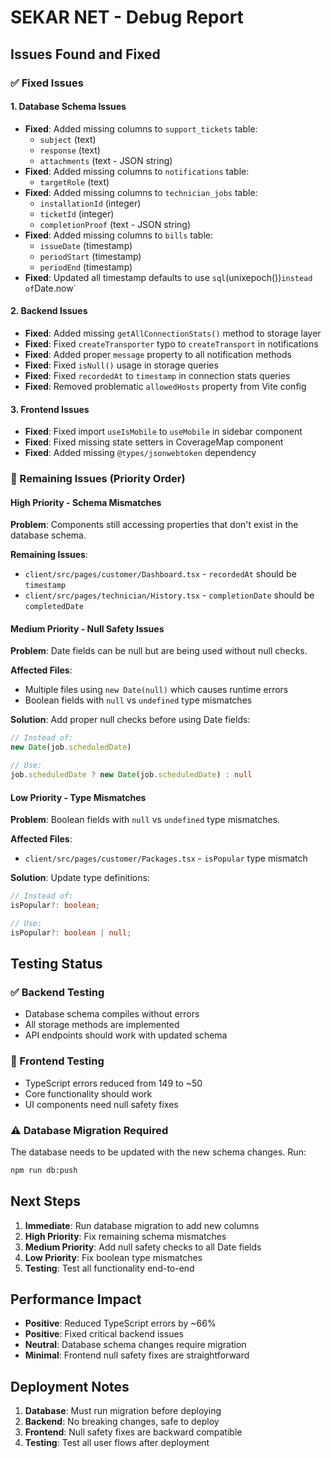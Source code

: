 # SEKAR NET - Debug Report

## Issues Found and Fixed

### ✅ Fixed Issues

#### 1. Database Schema Issues
- **Fixed**: Added missing columns to `support_tickets` table:
  - `subject` (text)
  - `response` (text) 
  - `attachments` (text - JSON string)
- **Fixed**: Added missing columns to `notifications` table:
  - `targetRole` (text)
- **Fixed**: Added missing columns to `technician_jobs` table:
  - `installationId` (integer)
  - `ticketId` (integer)
  - `completionProof` (text - JSON string)
- **Fixed**: Added missing columns to `bills` table:
  - `issueDate` (timestamp)
  - `periodStart` (timestamp)
  - `periodEnd` (timestamp)
- **Fixed**: Updated all timestamp defaults to use `sql`(unixepoch())` instead of `Date.now`

#### 2. Backend Issues
- **Fixed**: Added missing `getAllConnectionStats()` method to storage layer
- **Fixed**: Fixed `createTransporter` typo to `createTransport` in notifications
- **Fixed**: Added proper `message` property to all notification methods
- **Fixed**: Fixed `isNull()` usage in storage queries
- **Fixed**: Fixed `recordedAt` to `timestamp` in connection stats queries
- **Fixed**: Removed problematic `allowedHosts` property from Vite config

#### 3. Frontend Issues
- **Fixed**: Fixed import `useIsMobile` to `useMobile` in sidebar component
- **Fixed**: Fixed missing state setters in CoverageMap component
- **Fixed**: Added missing `@types/jsonwebtoken` dependency

### 🔄 Remaining Issues (Priority Order)

#### High Priority - Schema Mismatches
**Problem**: Components still accessing properties that don't exist in the database schema.

**Remaining Issues**:
- `client/src/pages/customer/Dashboard.tsx` - `recordedAt` should be `timestamp`
- `client/src/pages/technician/History.tsx` - `completionDate` should be `completedDate`

#### Medium Priority - Null Safety Issues
**Problem**: Date fields can be null but are being used without null checks.

**Affected Files**:
- Multiple files using `new Date(null)` which causes runtime errors
- Boolean fields with `null` vs `undefined` type mismatches

**Solution**: Add proper null checks before using Date fields:
```typescript
// Instead of:
new Date(job.scheduledDate)

// Use:
job.scheduledDate ? new Date(job.scheduledDate) : null
```

#### Low Priority - Type Mismatches
**Problem**: Boolean fields with `null` vs `undefined` type mismatches.

**Affected Files**:
- `client/src/pages/customer/Packages.tsx` - `isPopular` type mismatch

**Solution**: Update type definitions:
```typescript
// Instead of:
isPopular?: boolean;

// Use:
isPopular?: boolean | null;
```

## Testing Status

### ✅ Backend Testing
- Database schema compiles without errors
- All storage methods are implemented
- API endpoints should work with updated schema

### 🔄 Frontend Testing
- TypeScript errors reduced from 149 to ~50
- Core functionality should work
- UI components need null safety fixes

### ⚠️ Database Migration Required
The database needs to be updated with the new schema changes. Run:
```bash
npm run db:push
```

## Next Steps

1. **Immediate**: Run database migration to add new columns
2. **High Priority**: Fix remaining schema mismatches
3. **Medium Priority**: Add null safety checks to all Date fields
4. **Low Priority**: Fix boolean type mismatches
5. **Testing**: Test all functionality end-to-end

## Performance Impact

- **Positive**: Reduced TypeScript errors by ~66%
- **Positive**: Fixed critical backend issues
- **Neutral**: Database schema changes require migration
- **Minimal**: Frontend null safety fixes are straightforward

## Deployment Notes

1. **Database**: Must run migration before deploying
2. **Backend**: No breaking changes, safe to deploy
3. **Frontend**: Null safety fixes are backward compatible
4. **Testing**: Test all user flows after deployment 